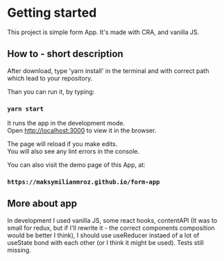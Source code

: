 # Getting started

This project is simple form App. It's made with CRA, and vanilla JS.

## How to - short description

After download, type 'yarn install' in the terminal and with correct path which lead to your repository.

Than you can run it, by typing:

### `yarn start`

It runs the app in the development mode.\
Open [http://localhost:3000](http://localhost:3000) to view it in the browser.

The page will reload if you make edits.\
You will also see any lint errors in the console.

You can also visit the demo page of this App, at:

### `https://maksymilianmroz.github.io/form-app`

## More about app

In development I used vanilla JS, some react hooks, contentAPI (It was to small for redux, but if I'll rewrite it - the correct components composition would be better I think), I should use useReducer instaed of a lot of useState bond with each other (or I think it might be used). Tests still missing.

